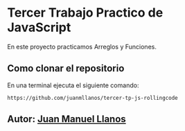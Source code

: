 # Tercer Trabajo Practico de JavaScript

En este proyecto practicamos Arreglos y Funciones.

## Como clonar el repositorio
En una terminal ejecuta el siguiente comando:

```
https://github.com/juanmllanos/tercer-tp-js-rollingcode

```

## Autor: [Juan Manuel Llanos](https://github.com/juanmllanos)